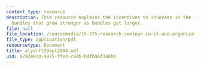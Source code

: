 ```yaml
---
content_type: resource
description: This resource explains the incentives to innovate in the face of competing
  bundles that grow stronger as bundles get larger.
file: null
file_location: /coursemedia/15-575-research-seminar-in-it-and-organizations-economic-perspectives-spring-2004/a292e8c0a975ffe3c98bb4fba6f34db6_elydrft29apl2004.pdf
file_type: application/pdf
resourcetype: Document
title: elydrft29apl2004.pdf
uid: a292e8c0-a975-ffe3-c98b-b4fba6f34db6
---
```

